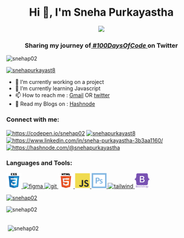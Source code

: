 <h1 align="center">Hi 👋, I'm Sneha Purkayastha</h1>
<p align="center"><img src="https://user-images.githubusercontent.com/58648780/197334136-4c6c5b96-7e3d-43c9-a5c3-626f07184f13.png" width="800"></p>
<h3 align = "center">Sharing my journey of<a href="https://twitter.com/SnehaPurkayast8"><i> #100DaysOfCode </i></a> on Twitter </h3>
<p align="left"> <img src="https://komarev.com/ghpvc/?username=snehap02&label=Profile%20views&color=0e75b6&style=flat" alt="snehap02" /> </p>
<p align="left"> <a href="https://twitter.com/snehapurkayast8" target="blank"><img src="https://img.shields.io/twitter/follow/snehapurkayast8?logo=twitter&style=for-the-badge" alt="snehapurkayast8" /></a> </p>



- 🔭 I’m currently working on a project
- 🌱 I’m currently learning Javascript
- 📫 How to reach me : [Gmail](iamsneha0296@gmail.com) OR [twitter](https://twitter.com/SnehaPurkayast8)
- :book: Read my Blogs on : [Hashnode](https://snehapurkayastha.hashnode.dev/)



<h3 align="left">Connect with me:</h3> 
<p align="left">
<a href="https://codepen.io/snehap02" target="blank"><img align="center" src="https://raw.githubusercontent.com/rahuldkjain/github-profile-readme-generator/master/src/images/icons/Social/codepen.svg" alt="https://codepen.io/snehap02" height="30" width="40" /></a>
<a href="https://twitter.com/snehapurkayast8" target="blank"><img align="center" src="https://raw.githubusercontent.com/rahuldkjain/github-profile-readme-generator/master/src/images/icons/Social/twitter.svg" alt="snehapurkayast8" height="30" width="40" /></a>
<a href="https://linkedin.com/in/https://www.linkedin.com/in/sneha-purkayastha-3b3aa1160/" target="blank"><img align="center" src="https://raw.githubusercontent.com/rahuldkjain/github-profile-readme-generator/master/src/images/icons/Social/linked-in-alt.svg" alt="https://www.linkedin.com/in/sneha-purkayastha-3b3aa1160/" height="30" width="40" /></a>
<a href="https://hashnode.com/@snehapurkayastha" target="blank"><img align="center" src="https://raw.githubusercontent.com/rahuldkjain/github-profile-readme-generator/master/src/images/icons/Social/hashnode.svg" alt="https://hashnode.com/@snehapurkayastha" height="30" width="40" /></a>
</p>

<h3 align="left">Languages and Tools:</h3>
<p align="left"> <a href="https://www.w3schools.com/css/" target="_blank" rel="noreferrer"> <img src="https://raw.githubusercontent.com/devicons/devicon/master/icons/css3/css3-original-wordmark.svg" alt="css3" width="40" height="40"/> </a> <a href="https://www.figma.com/" target="_blank" rel="noreferrer"> <img src="https://www.vectorlogo.zone/logos/figma/figma-icon.svg" alt="figma" width="40" height="40"/> </a> <a href="https://git-scm.com/" target="_blank" rel="noreferrer"> <img src="https://www.vectorlogo.zone/logos/git-scm/git-scm-icon.svg" alt="git" width="40" height="40"/> </a> <a href="https://www.w3.org/html/" target="_blank" rel="noreferrer"> <img src="https://raw.githubusercontent.com/devicons/devicon/master/icons/html5/html5-original-wordmark.svg" alt="html5" width="40" height="40"/> </a> <a href="https://developer.mozilla.org/en-US/docs/Web/JavaScript" target="_blank" rel="noreferrer"> <img src="https://raw.githubusercontent.com/devicons/devicon/master/icons/javascript/javascript-original.svg" alt="javascript" width="40" height="40"/> </a> <a href="https://www.photoshop.com/en" target="_blank" rel="noreferrer"> <img src="https://raw.githubusercontent.com/devicons/devicon/master/icons/photoshop/photoshop-line.svg" alt="photoshop" width="40" height="40"/> </a> <a href="https://tailwindcss.com/" target="_blank" rel="noreferrer"> <img src="https://www.vectorlogo.zone/logos/tailwindcss/tailwindcss-icon.svg" alt="tailwind" width="40" height="40"/> </a><a href="https://getbootstrap.com" target="_blank" rel="noreferrer"> <img src="https://raw.githubusercontent.com/devicons/devicon/master/icons/bootstrap/bootstrap-plain-wordmark.svg" alt="bootstrap" width="40" height="40"/> </p>

<p align="left"> <a href="https://github.com/ryo-ma/github-profile-trophy"><img src="https://github-profile-trophy.vercel.app/?username=snehap02" alt="snehap02" /></a> </p>

<p><img align="left" src="https://github-readme-stats.vercel.app/api/top-langs?username=snehap02&show_icons=true&locale=en&layout=compact" alt="snehap02" /></p>
<br>
<br>
<p>&nbsp;<img align="center" src="https://github-readme-stats.vercel.app/api?username=snehap02&show_icons=true&locale=en" alt="snehap02" /></p>





